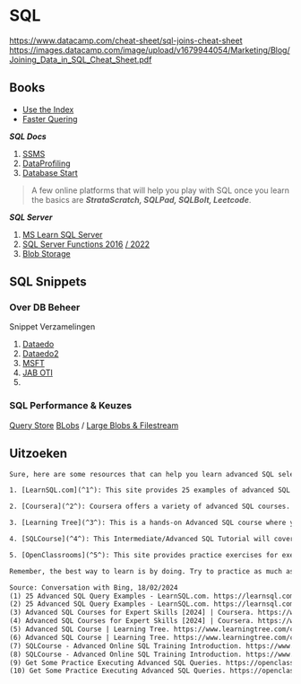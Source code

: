 # SQL

https://www.datacamp.com/cheat-sheet/sql-joins-cheat-sheet
https://images.datacamp.com/image/upload/v1679944054/Marketing/Blog/Joining_Data_in_SQL_Cheat_Sheet.pdf


## Books 

- [Use the Index](https://use-the-index-luke.com/)
- [Faster Quering](https://www.dropbox.com/scl/fi/c78ugxqych6nfvwumxg23/EN-AU-CNTNT-eBook-DBMC-SQL-Server-performance-faster-querying-with-SQL-Server.pdf?rlkey=dp63e0jlesx6kxb4nuzoapri8&dl=0)

**_SQL Docs_**

1. [SSMS](https://learn.microsoft.com/en-us/sql/ssms/sql-server-management-studio-ssms?view=sql-server-ver16)
2. [DataProfiling](https://dataedo.com/kb/query/sql-server/data-profiling-data-quality)
3. [Database Start](https://www.databasestar.com/sql-practice/)

> A few online platforms that will help you play with SQL once you learn the basics are **_StrataScratch, SQLPad, SQLBolt, Leetcode_**.

**_SQL Server_**

1. [MS Learn SQL Server](https://learn.microsoft.com/en-us/sql/sql-server/)
2. [SQL Server Functions 2016](https://learn.microsoft.com/en-us/sql/t-sql/functions/functions?view=sql-server-ver15&source=docs) [/ 2022](https://learn.microsoft.com/en-us/sql/t-sql/functions/functions?view=sql-server-ver16&source=docs)
3. [Blob Storage](https://www.sqlshack.com/understanding-azure-blob-storage-and-its-uses-in-sql-server/)

## SQL Snippets

### Over DB Beheer

Snippet Verzamelingen

1. [Dataedo](https://dataedo.com/kb/query/sql-server)
2. [Dataedo2](https://dataedo.com/blog/useful-sql-server-data-dictionary-queries-every-dba-should-have)
3. [MSFT](https://social.technet.microsoft.com/wiki/contents/articles/13198.useful-tsql-scripts-for-your-dba-toolbox.aspx)
4. [JAB OTI](https://ourtechideas.com/tsql-queries-used-by-sql-dba-in-day-to-day/)
5.

### SQL Performance & Keuzes

[Query Store](https://learn.microsoft.com/en-us/sql/relational-databases/performance/monitoring-performance-by-using-the-query-store)
[BLobs](https://stackoverflow.com/questions/5613898/storing-images-in-sql-server) / [Large Blobs & Filestream](https://learn.microsoft.com/en-us/sql/relational-databases/blob/binary-large-object-blob-data-sql-server?view=sql-server-ver16)


## Uitzoeken

```txt
Sure, here are some resources that can help you learn advanced SQL select queries: 

1. [LearnSQL.com](^1^): This site provides 25 examples of advanced SQL queries from medium to high complexity. It also offers a complete set of interactive SQL courses with over 850 exercises logically arranged to take you from a complete beginner to an advanced SQL user¹. 

2. [Coursera](^2^): Coursera offers a variety of advanced SQL courses. Some of the courses include "Google Advanced Data Analytics", "Mastering SQL Joins", "Google Business Intelligence", "Advanced Relational Database and SQL", and "Working with Subqueries in SQL"². 

3. [Learning Tree](^3^): This is a hands-on Advanced SQL course where you can learn how to exploit the full potential of the SELECT statement to write robust queries³. 

4. [SQLCourse](^4^): This Intermediate/Advanced SQL Tutorial will cover the SELECT statement in great detail⁴. 

5. [OpenClassrooms](^5^): This site provides practice exercises for executing advanced SQL queries⁵. 

Remember, the best way to learn is by doing. Try to practice as much as you can. Happy learning! 😊 

Source: Conversation with Bing, 18/02/2024 
(1) 25 Advanced SQL Query Examples - LearnSQL.com. https://learnsql.com/blog/25-advanced-sql-query-examples/. 
(2) 25 Advanced SQL Query Examples - LearnSQL.com. https://learnsql.com/blog/25-advanced-sql-query-examples/. 
(3) Advanced SQL Courses for Expert Skills [2024] | Coursera. https://www.coursera.org/courses?query=sql&productDifficultyLevel=Advanced. 
(4) Advanced SQL Courses for Expert Skills [2024] | Coursera. https://www.coursera.org/courses?query=sql&productDifficultyLevel=Advanced. 
(5) Advanced SQL Course | Learning Tree. https://www.learningtree.com/courses/writing-advanced-sql-queries/. 
(6) Advanced SQL Course | Learning Tree. https://www.learningtree.com/courses/writing-advanced-sql-queries/. 
(7) SQLCourse - Advanced Online SQL Training Introduction. https://www.sqlcourse.com/advanced-course/tutorial-intro/. 
(8) SQLCourse - Advanced Online SQL Training Introduction. https://www.sqlcourse.com/advanced-course/tutorial-intro/. 
(9) Get Some Practice Executing Advanced SQL Queries. https://openclassrooms.com/en/courses/2071486-retrieve-data-using-sql/6802756-get-some-practice-executing-advanced-sql-queries. 
(10) Get Some Practice Executing Advanced SQL Queries. https://openclassrooms.com/en/courses/2071486-retrieve-data-using-sql/6802756-get-some-practice-executing-advanced-sql-queries. 
```